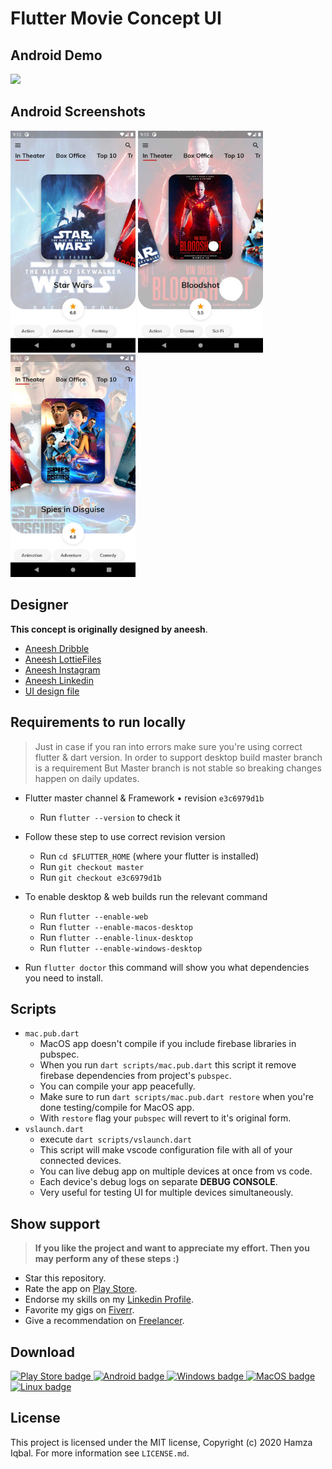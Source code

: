 # Flutter Movie Concept UI

## Android Demo

<div id="demo">
  <img src="screenshots/android/demo.gif" width="200" />
</div>

## Android Screenshots

<div id="screenshots">
  <img src="screenshots/android/index-0.jpg" width="200" />
  <img src="screenshots/android/index-1.jpg" width="200" />
  <img src="screenshots/android/index-2.jpg" width="200" />
</div>

## Designer

**This concept is originally designed by aneesh**.

- <a href="https://dribbble.com/aneeshravi">Aneesh Dribble</a>
- <a href="https://lottiefiles.com/aneeshravi">Aneesh LottieFiles</a>
- <a href="https://www.instagram.com/me_aneeshravi">Aneesh Instagram</a>
- <a href="https://www.linkedin.com/in/aneesh-r">Aneesh Linkedin</a>
- <a href="https://dribbble.com/shots/10843034-Movie-App-Interaction">UI design file</a>

## Requirements to run locally

> Just in case if you ran into errors make sure you're using correct flutter & dart version. In order to support desktop build master branch is a requirement But Master branch is not stable so breaking changes happen on daily updates.

- Flutter master channel & Framework • revision `e3c6979d1b`

  - Run `flutter --version` to check it

- Follow these step to use correct revision version
  - Run `cd $FLUTTER_HOME` (where your flutter is installed)
  - Run `git checkout master`
  - Run `git checkout e3c6979d1b`
- To enable desktop & web builds run the relevant command
  - Run `flutter --enable-web`
  - Run `flutter --enable-macos-desktop`
  - Run `flutter --enable-linux-desktop`
  - Run `flutter --enable-windows-desktop`
- Run `flutter doctor` this command will show you what dependencies you need to install.

## Scripts

- `mac.pub.dart`
  - MacOS app doesn't compile if you include firebase libraries in pubspec.
  - When you run `dart scripts/mac.pub.dart` this script it remove firebase dependencies from project's `pubspec`.
  - You can compile your app peacefully.
  - Make sure to run `dart scripts/mac.pub.dart restore` when you're done testing/compile for MacOS app.
  - With `restore` flag your `pubspec` will revert to it's original form.
- `vslaunch.dart`
  - execute `dart scripts/vslaunch.dart`
  - This script will make vscode configuration file with all of your connected devices.
  - You can live debug app on multiple devices at once from vs code.
  - Each device's debug logs on separate **DEBUG CONSOLE**.
  - Very useful for testing UI for multiple devices simultaneously.

## Show support

> **If you like the project and want to appreciate my effort. Then you may perform any of these steps :)**

- Star this repository.
- Rate the app on <a href="https://play.google.com/store/apps/details?id=com.onemdev.invmovieconcept1" target="playstore">Play Store</a>.
- Endorse my skills on my <a href="https://www.linkedin.com/in/hackerhgl" target="linkedin">Linkedin Profile</a>.
- Favorite my gigs on <a href="https://www.fiverr.com/hackerhgl" target="fiver">Fiverr</a>.
- Give a recommendation on <a href="https://www.freelancer.com/u/hackerhgl" target="freelance">Freelancer</a>.

## Download

<div id="downloads">
  <a href="https://play.google.com/store/apps/details?id=com.onemdev.invmovieconcept1">
    <img src="https://raw.githubusercontent.com/hackerhgl/invmovieconcept1/master/.github/assets/google-play.png" alt="Play Store badge" width="200" />
  </a>
  <a href="https://github.com/hackerhgl/invmovieconcept1/releases/latest/download/app-release.apk">
    <img src="https://raw.githubusercontent.com/hackerhgl/invmovieconcept1/master/.github/assets/android.png" alt="Android badge" width="200" />
  </a>
  <a href="https://github.com/hackerhgl/invmovieconcept1/releases/latest/download/windows-release.zip">
    <img src="https://raw.githubusercontent.com/hackerhgl/invmovieconcept1/master/.github/assets/windows.png" alt="Windows badge" width="200" />
  </a>
  <a href="https://github.com/hackerhgl/invmovieconcept1/releases/latest/download/macos-release.zip">
    <img src="https://raw.githubusercontent.com/hackerhgl/invmovieconcept1/master/.github/assets/macos.png" alt="MacOS badge"  width="200" />
  </a>
  <a href="https://github.com/hackerhgl/invmovieconcept1/releases/latest/download/linux-release.zip">
    <img src="https://raw.githubusercontent.com/hackerhgl/invmovieconcept1/master/.github/assets/linux.png" alt="Linux badge"  width="200"/>
  </a>
</div>

## License

This project is licensed under the MIT license, Copyright (c) 2020 Hamza Iqbal. For more information see `LICENSE.md`.
